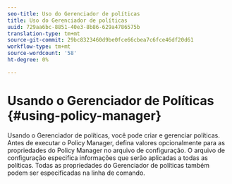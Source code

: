 ```yaml
---
seo-title: Uso do Gerenciador de políticas
title: Uso do Gerenciador de políticas
uuid: 729aa6bc-8851-40e3-8b86-629a4786575b
translation-type: tm+mt
source-git-commit: 29bc8323460d9be0fce66cbea7c6fce46df20d61
workflow-type: tm+mt
source-wordcount: '58'
ht-degree: 0%

---
```



# Usando o Gerenciador de Políticas {#using-policy-manager}

Usando o Gerenciador de políticas, você pode criar e gerenciar políticas. Antes de executar o Policy Manager, defina valores opcionalmente para as propriedades do Policy Manager no arquivo de configuração. O arquivo de configuração especifica informações que serão aplicadas a todas as políticas. Todas as propriedades do Gerenciador de políticas também podem ser especificadas na linha de comando.
